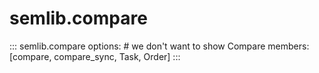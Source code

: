 # semlib.compare

::: semlib.compare
    options:
      # we don't want to show Compare
      members: [compare, compare_sync, Task, Order]
:::
